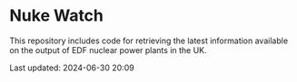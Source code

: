 # Nuke Watch

This repository includes code for retrieving the latest information available on the output of EDF nuclear power plants in the UK.

Last updated: 2024-06-30 20:09